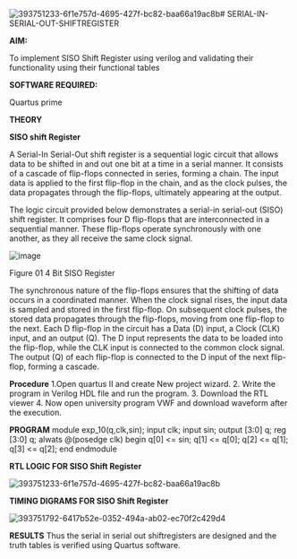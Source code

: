 ![393751233-6f1e757d-4695-427f-bc82-baa66a19ac8b](https://github.com/user-attachments/assets/346cd4cb-34ab-4508-bd60-976b115e90b1)# SERIAL-IN-SERIAL-OUT-SHIFTREGISTER

**AIM:**

To implement  SISO Shift Register using verilog and validating their functionality using their functional tables

**SOFTWARE REQUIRED:**

Quartus prime

**THEORY**

**SISO shift Register**

A Serial-In Serial-Out shift register is a sequential logic circuit that allows data to be shifted in and out one bit at a time in a serial manner. It consists of a cascade of flip-flops connected in series, forming a chain. The input data is applied to the first flip-flop in the chain, and as the clock pulses, the data propagates through the flip-flops, ultimately appearing at the output.

The logic circuit provided below demonstrates a serial-in serial-out (SISO) shift register. It comprises four D flip-flops that are interconnected in a sequential manner. These flip-flops operate synchronously with one another, as they all receive the same clock signal.

![image](https://github.com/naavaneetha/SERIAL-IN-SERIAL-OUT-SHIFTREGISTER/assets/154305477/e81c4072-37f9-46c6-8145-566764b74c3a)

Figure 01 4 Bit SISO Register

The synchronous nature of the flip-flops ensures that the shifting of data occurs in a coordinated manner. When the clock signal rises, the input data is sampled and stored in the first flip-flop. On subsequent clock pulses, the stored data propagates through the flip-flops, moving from one flip-flop to the next.
Each D flip-flop in the circuit has a Data (D) input, a Clock (CLK) input, and an output (Q). The D input represents the data to be loaded into the flip-flop, while the CLK input is connected to the common clock signal. The output (Q) of each flip-flop is connected to the D input of the next flip-flop, forming a cascade.

**Procedure**
1.Open quartus II and create New project wizard. 2. Write the program in Verilog HDL file and run the program. 3. Download the RTL viewer 4. Now open university program VWF and download waveform after the execution.

**PROGRAM**
module exp_10(q,clk,sin); input clk; input sin; output [3:0] q; reg [3:0] q; alwats @(posedge clk) begin q[0] <= sin; q[1] <= q[0]; q[2] <= q[1]; q[3] <= q[2]; end endmodule

**RTL LOGIC FOR SISO Shift Register**

![393751233-6f1e757d-4695-427f-bc82-baa66a19ac8b](https://github.com/user-attachments/assets/cf3aa15b-69ec-44bf-a4e8-5bf6bfbc0d26)


**TIMING DIGRAMS FOR SISO Shift Register**

![393751792-6417b52e-0352-494a-ab02-ec70f2c429d4](https://github.com/user-attachments/assets/eb0d83b0-b010-40fb-92d3-ef581b5d082f)

**RESULTS** Thus the serial in serial out shiftregisters are designed and the truth tables is verified using Quartus software.
